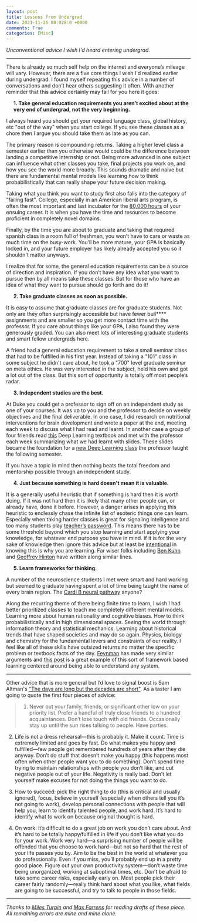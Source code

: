 ```yaml
---
layout: post
title: Lessons from Undergrad
date: 2021-11-26 08:028:0 +0000
comments: True
categories: [Misc]
---
```


*Unconventional advice I wish I'd heard entering undergrad.*

---

There is already so much self help on the internet and everyone’s mileage will vary.  However, there are a five core things I wish I'd realized earlier during undergrad. I found myself repeating this advice in a number of conversations and don’t hear others suggesting it often. With another reminder that this advice certainly may fail for you here it goes:

<div style="margin-left:20px">
  <b>1. Take general education requirements you aren’t excited about at the very end of undergrad, not the very beginning.</b>
</div>


  I always heard you should get your required language class, global history, etc "out of the way" when you start college. If you see these classes as a chore then I argue you should take them as late as you can.

  The primary reason is compounding returns. Taking a higher level class a semester earlier than you otherwise would could be the difference between landing a competitive internship or not. Being more advanced in one subject can influence what other classes you take, final projects you work on, and how you see the world more broadly. This sounds dramatic and naive but there are fundamental mental models like learning how to think probabilistically that can really shape your future decision making.

  Taking what you think you want to study first also falls into the category of "failing fast". College, especially in an American liberal arts program, is often the most important and last incubator for the [80,000 hours](https://80000hours.org/) of your ensuing career. It is when you have the time and resources to become proficient in completely novel domains.

  Finally, by the time you are about to graduate and taking that required spanish class in a room full of freshmen, you won’t have to care or waste as much time on the busy-work. You’ll be more mature, your GPA is basically locked in, and your future employer has likely already accepted you so it shouldn't matter anyways.

  I realize that for some, the general education requirements can be a source of direction and inspiration. If you don’t have any idea what you want to pursue then by all means take these classes. But for those who have an idea of what they want to pursue should go forth and do it!

<div style="margin-left:20px">
  <b>2. Take graduate classes as soon as possible.</b>
</div>

  It is easy to assume that graduate classes are for graduate students. Not only are they often surprisingly accessible but have fewer bull**** assignments and are smaller so you get more contact time with the professor. If you care about things like your GPA, I also found they were generously graded. You can also meet lots of interesting graduate students and smart fellow undergrads here.  

  A friend had a general education requirement to take a small seminar class that had to be fulfilled in his first year. Instead of taking a "101" class in some subject he didn't care about, he took a "700" level graduate seminar on meta ethics. He was very interested in the subject, held his own and got a lot out of the class. But this sort of opportunity is totally off most people’s radar.

<div style="margin-left:20px">
  <b>3. Independent studies are the best.</b>
</div>

  At Duke you could get a professor to sign off on an independent study as one of your courses. It was up to you and the professor to decide on weekly objectives and the final deliverable. In one case, I did research on nutritional interventions for brain development and wrote a paper at the end, meeting each week to discuss what I had read and learnt. In another case a group of four friends read [this](https://www.deeplearningbook.org/) Deep Learning textbook and met with the professor each week summarizing what we had learnt with slides. These slides became the foundation for a [new Deep Learning class](https://www2.stat.duke.edu/~banks/790-stat.html) the professor taught the following semester.

  If you have a topic in mind then nothing beats the total freedom and mentorship possible through an independent study.

<div style="margin-left:20px">
  <b>4. Just because something is hard doesn't mean it is valuable.</b>
</div>

  It is a generally useful heuristic that if something is hard then it is worth doing. If it was not hard then it is likely that many other people can, or already have, done it before. However, a danger arises in applying this heuristic to endlessly chase the infinite list of esoteric things one can learn. Especially when taking harder classes is great for signaling intelligence and too many students play [teacher’s password](https://www.lesswrong.com/posts/NMoLJuDJEms7Ku9XS/guessing-the-teacher-s-password). This means there has to be some threshold beyond which you stop learning and start applying your knowledge, for whatever end purpose you have in mind. If it is for the very sake of knowledge then ignore this advice but at least be [intentional](https://slatestarcodex.com/2014/05/23/ssc-gives-a-graduation-speech/) in knowing this is why you are learning. Far wiser folks including [Ben Kuhn](https://www.benkuhn.net/hard/) and [Geoffrey Hinton](https://dev.to/jithendrabsy/father-of-back-propagation-413f) have written along similar lines.

<div style="margin-left:20px">
  <b>5. Learn frameworks for thinking.</b>
</div>

  A number of the neuroscience students I met were smart and hard working but seemed to graduate having spent a lot of time being taught the name of every brain region. The [Cardi B neural pathway](https://youtu.be/QkXeMoBPSDk?t=600) anyone?

  Along the recurring theme of there being finite time to learn, I wish I had better prioritized  classes to teach me completely different mental models. Learning more about human rationality and cognitive biases. How to think probabilistically and in high dimensional spaces. Seeing the world through information theory and statistical mechanics. Learning about historical trends that have shaped societies and may do so again. Physics, biology and chemistry for the fundamental levers and constraints of our reality. I feel like all of these skills have outsized returns no matter the specific problem or textbook facts of the day. [Feynman](https://smile.amazon.com/Surely-Feynman-Adventures-Curious-Character/dp/0393316041?sa-no-redirect=1) has made very similar arguments and [this post](https://www.lesswrong.com/posts/bjjbp5i5G8bekJuxv/study-guide) is a great example of this sort of framework based learning centered around being able to understand any system.

---

Other advice that is more general but I’d love to signal boost is Sam Altman's ["The days are long but the decades are short"](https://blog.samaltman.com/the-days-are-long-but-the-decades-are-short). As a taster I am going to quote the first four pieces of advice:

> 1) Never put your family, friends, or significant other low on your priority list.  Prefer a handful of truly close friends to a hundred acquaintances.  Don’t lose touch with old friends.  Occasionally stay up until the sun rises talking to people.  Have parties.
>
2) Life is not a dress rehearsal—this is probably it.  Make it count.  Time is extremely limited and goes by fast.  Do what makes you happy and fulfilled—few people get remembered hundreds of years after they die anyway.  Don’t do stuff that doesn’t make you happy (this happens most often when other people want you to do something).  Don’t spend time trying to maintain relationships with people you don’t like, and cut negative people out of your life.  Negativity is really bad.  Don’t let yourself make excuses for not doing the things you want to do.
>
3) How to succeed: pick the right thing to do (this is critical and usually ignored), focus, believe in yourself (especially when others tell you it’s not going to work), develop personal connections with people that will help you, learn to identify talented people, and work hard.  It’s hard to identify what to work on because original thought is hard.
>
4) On work: it’s difficult to do a great job on work you don’t care about.  And it’s hard to be totally happy/fulfilled in life if you don’t like what you do for your work.  Work very hard—a surprising number of people will be offended that you choose to work hard—but not so hard that the rest of your life passes you by.  Aim to be the best in the world at whatever you do professionally.  Even if you miss, you’ll probably end up in a pretty good place.  Figure out your own productivity system—don’t waste time being unorganized, working at suboptimal times, etc.  Don’t be afraid to take some career risks, especially early on.  Most people pick their career fairly randomly—really think hard about what you like, what fields are going to be successful, and try to talk to people in those fields.

---

*Thanks to [Miles Turpin](milesaturpin) and [Max Farrens](lord_applebee) for reading drafts of these piece. All remaining errors are mine and mine alone.*
